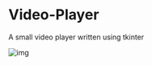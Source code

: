 # Video-Player
A small video player written using tkinter

![img](https://github.com/Kepler-nn/Video-Player/assets/153543216/c165d2b8-1ccc-458f-840d-582124e7ead9)
